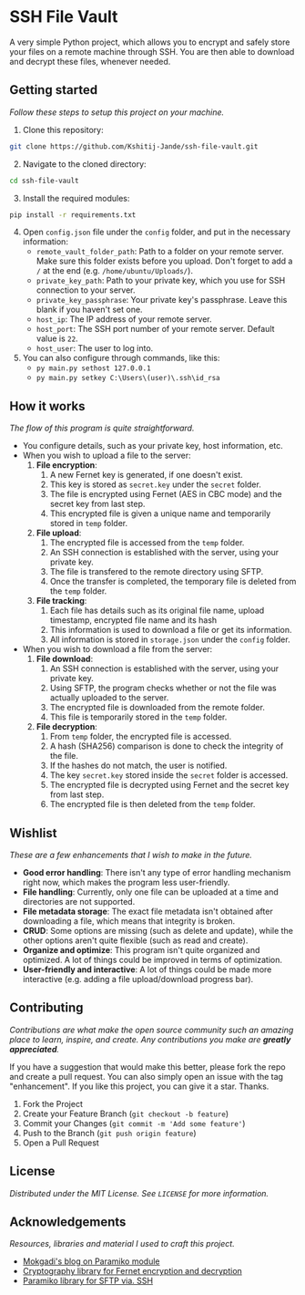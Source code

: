 # SSH File Vault

A very simple Python project, which allows you to encrypt and safely store your files on a remote machine through SSH. You are then able to download and decrypt these files, whenever needed.


## Getting started
_Follow these steps to setup this project on your machine._

1. Clone this repository:
```sh
git clone https://github.com/Kshitij-Jande/ssh-file-vault.git
```
2. Navigate to the cloned directory:
```sh
cd ssh-file-vault
```
3. Install the required modules:
```sh
pip install -r requirements.txt
```
4. Open `config.json` file under the `config` folder, and put in the necessary information:
    - `remote_vault_folder_path`: Path to a folder on your remote server. Make sure this folder exists before you upload. Don't forget to add a `/` at the end (e.g. `/home/ubuntu/Uploads/`).
    - `private_key_path`: Path to your private key, which you use for SSH connection to your server.
    - `private_key_passphrase`: Your private key's passphrase. Leave this blank if you haven't set one.
    - `host_ip`: The IP address of your remote server.
    - `host_port`: The SSH port number of your remote server. Default value is `22`.
    - `host_user`: The user to log into.
5. You can also configure through commands, like this:
    - `py main.py sethost 127.0.0.1`
    - `py main.py setkey C:\Users\(user)\.ssh\id_rsa`


## How it works
_The flow of this program is quite straightforward._

- You configure details, such as your private key, host information, etc.
- When you wish to upload a file to the server:
    1. **File encryption**:
        1. A new Fernet key is generated, if one doesn't exist.
        2. This key is stored as `secret.key` under the `secret` folder.
        3. The file is encrypted using Fernet (AES in CBC mode) and the secret key from last step.
        4. This encrypted file is given a unique name and temporarily stored in `temp` folder.
    2. **File upload**:
        1. The encrypted file is accessed from the `temp` folder.
        2. An SSH connection is established with the server, using your private key.
        3. The file is transfered to the remote directory using SFTP.
        4. Once the transfer is completed, the temporary file is deleted from the `temp` folder.
    3. **File tracking**:
        1. Each file has details such as its original file name, upload timestamp, encrypted file name and its hash
        2. This information is used to download a file or get its information.
        3. All information is stored in `storage.json` under the `config` folder.
- When you wish to download a file from the server:
    1. **File download**:
        1. An SSH connection is established with the server, using your private key.
        2. Using SFTP, the program checks whether or not the file was actually uploaded to the server.
        3. The encrypted file is downloaded from the remote folder.
        4. This file is temporarily stored in the `temp` folder.
    2. **File decryption**:
        1. From `temp` folder, the encrypted file is accessed.
        2. A hash (SHA256) comparison is done to check the integrity of the file.
        3. If the hashes do not match, the user is notified.
        2. The key `secret.key` stored inside the `secret` folder is accessed.
        3. The encrypted file is decrypted using Fernet and the secret key from last step.
        4. The encrypted file is then deleted from the `temp` folder.


## Wishlist
_These are a few enhancements that I wish to make in the future._

- **Good error handling**: There isn't any type of error handling mechanism right now, which makes the program less user-friendly.
- **File handling**: Currently, only one file can be uploaded at a time and directories are not supported.
- **File metadata storage**: The exact file metadata isn't obtained after downloading a file, which means that integrity is broken.
- **CRUD**: Some options are missing (such as delete and update), while the other options aren't quite flexible (such as read and create).
- **Organize and optimize**: This program isn't quite organized and optimized. A lot of things could be improved in terms of optimization.
- **User-friendly and interactive**: A lot of things could be made more interactive (e.g. adding a file upload/download progress bar).


## Contributing
_Contributions are what make the open source community such an amazing place to learn, inspire, and create. Any contributions you make are **greatly appreciated**._

If you have a suggestion that would make this better, please fork the repo and create a pull request. You can also simply open an issue with the tag "enhancement".
If you like this project, you can give it a star. Thanks.

1. Fork the Project
2. Create your Feature Branch (`git checkout -b feature`)
3. Commit your Changes (`git commit -m 'Add some feature'`)
4. Push to the Branch (`git push origin feature`)
5. Open a Pull Request


## License
_Distributed under the MIT License. See `LICENSE` for more information._


## Acknowledgements
_Resources, libraries and material I used to craft this project._

- [Mokgadi's blog on Paramiko module](https://medium.com/@keagileageek/paramiko-how-to-ssh-and-file-transfers-with-python-75766179de73)
- [Cryptography library for Fernet encryption and decryption](https://github.com/pyca/cryptography)
- [Paramiko library for SFTP via. SSH](https://github.com/paramiko/paramiko)